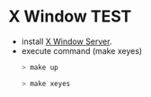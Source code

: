 # X Window TEST

- install [X Window Server](https://sourceforge.net/projects/vcxsrv/).
- execute command (make xeyes)
  ```bash
  > make up

  > make xeyes
  ```